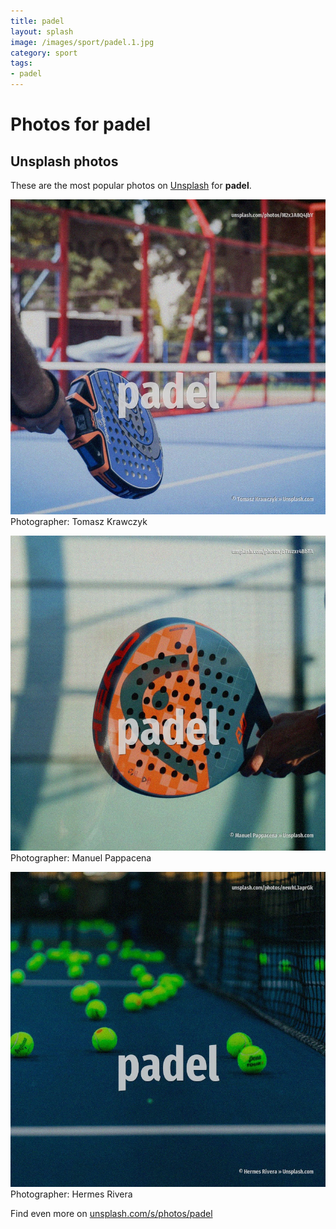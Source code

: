 ```yaml
---
title: padel
layout: splash
image: /images/sport/padel.1.jpg
category: sport
tags:
- padel
---
```

# Photos for padel
 
## Unsplash photos
These are the most popular photos on [Unsplash](https://unsplash.com) for **padel**.
 
![padel](/images/sport/padel.1.jpg)
Photographer:  Tomasz Krawczyk
 
![padel](/images/sport/padel.2.jpg)
Photographer:  Manuel Pappacena
 
![padel](/images/sport/padel.3.jpg)
Photographer:  Hermes Rivera
 
Find even more on [unsplash.com/s/photos/padel](https://unsplash.com/s/photos/padel)
 
